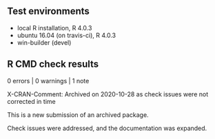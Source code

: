## Test environments
* local R installation, R 4.0.3
* ubuntu 16.04 (on travis-ci), R 4.0.3
* win-builder (devel)

## R CMD check results

0 errors | 0 warnings | 1 note

X-CRAN-Comment: Archived on 2020-10-28 as check issues were not corrected in time
    
This is a new submission of an archived package.

Check issues were addressed, and the documentation was expanded.
